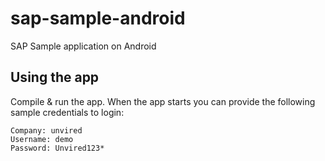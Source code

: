 # sap-sample-android
SAP Sample application on Android

**Using the app**
----------------
Compile & run the app. When the app starts you can provide the following sample credentials to login:
```
Company: unvired
Username: demo
Password: Unvired123*
```
